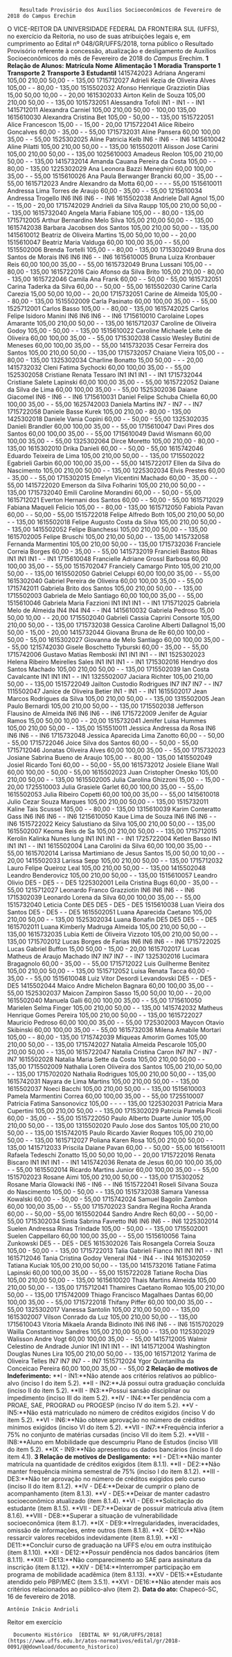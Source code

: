         Resultado Provisório dos Auxílios Socioeconômicos de Fevereiro de 2018 do Campus Erechim  

 O VICE-REITOR DA UNIVERSIDADE FEDERAL DA FRONTEIRA SUL (UFFS), no exercício da Reitoria, no uso de suas atribuições legais e, em cumprimento ao Edital nº 048/GR/UFFS/2018, torna público o Resultado Provisório referente à concessão, atualização e desligamento de Auxílios Socioeconômicos do mês de Fevereiro de 2018 do *Campus* Erechim.  **1 Relação de Alunos:**     **Matrícula**   **Nome**   **Alimentação 1**   **Moradia**   **Transporte 1**   **Transporte 2**   **Transporte 3**   **Estudantil**     1415742023   Adriana Angerami   105,00   210,00   50,00   -   -   135,00     1715712027   Adrieli Kezia de Oliveira Alves   105,00   -   -   80,00   -   135,00     1515502032   Afonso Henrique Grazziotin Dias   15,00   50,00   10,00   -   -   20,00     1615302033   Airton Kelin de Souza   105,00   210,00   50,00   -   -   135,00     1015732051   Alessandra Tofoli   IN1   -   IN1   -   -   IN1     1415712011   Alexandra Carniel   105,00   210,00   50,00   -   100,00   135,00     1615610030   Alexandra Cristina Bet   105,00   -   50,00   -   -   135,00     1515722051   Alice Francescon   15,00   -   -   15,00   -   20,00     1715722041   Alice Ribeiro Goncalves   60,00   -   35,00   -   -   55,00     1715732031   Aline Pansera   60,00   100,00   35,00   -   -   55,00     1525302025   Aline Patricia Kelb   IN6   -   IN6   -   -   IN6     1415610042   Aline Pilatti   105,00   210,00   50,00   -   -   135,00     1615502011   Alisson Jose Carini   105,00   210,00   50,00   -   -   135,00     1025610003   Amadeus Reolon   105,00   210,00   50,00   -   -   135,00     1415732014   Amanda Cauana Pereira da Costa   105,00   -   -   80,00   -   135,00     1225302029   Ana Leonora Bazzi Meneghini   60,00   100,00   35,00   -   -   55,00     1515610026   Ana Paula Berwanger Brancki   60,00   -   35,00   -   -   55,00     1615712023   Andre Alexandro da Motta   60,00   -   -   -   -   55,00     1515610011   Andressa Lima Torres de Araujo   60,00   -   35,00   -   -   55,00     1215610034   Andressa Trogello   IN6   IN6   IN6   -   -   IN6     1615502038   Andriele Dall Agnol   15,00   -   -   15,00   -   20,00     1715742029   Andrieli da Silva Raupp   105,00   210,00   50,00   -   -   135,00     1615732040   Angela Maria Fabiane   105,00   -   -   80,00   -   135,00     1715712005   Arthur Bernardino Melo Silva   105,00   210,00   50,00   -   -   135,00     1615742038   Barbara Jacobsen dos Santos   105,00   210,00   50,00   -   -   135,00     1415610012   Beatriz de Oliveira Martins   15,00   50,00   10,00   -   -   20,00     1515610047   Beatriz Maria Valduga   60,00   100,00   35,00   -   -   55,00     1515502006   Brenda Tortelli   105,00   -   -   80,00   -   135,00     1715302049   Bruna dos Santos de Morais   IN6   IN6   IN6   -   -   IN6     1615610005   Bruna Luiza Kronbauer Reis   60,00   100,00   35,00   -   -   55,00     1615732049   Bruna Lussani   105,00   -   -   80,00   -   135,00     1615722016   Caio Afonso da Silva Brito   105,00   210,00   -   80,00   -   135,00     1615722046   Camila Ana Frank   60,00   -   -   50,00   -   55,00     1615732051   Carina Taderka da Silva   60,00   -   -   50,00   -   55,00     1615502030   Carine Carla Carezia   15,00   50,00   10,00   -   -   20,00     1715732051   Carine de Almeida   105,00   -   -   80,00   -   135,00     1515502009   Carla Pasinato   60,00   100,00   35,00   -   -   55,00     1525712001   Carlos Basso   105,00   -   -   80,00   -   135,00     1615742025   Carlos Felipe Isidoro Manini   IN6   IN6   IN6   -   -   IN6     1715610010   Carolaine Lopes Amarante   105,00   210,00   50,00   -   -   135,00     1615712037   Caroline de Oliveira Godoy   105,00   -   50,00   -   -   135,00     1515610022   Caroline Michaele Leite de Oliveira   60,00   100,00   35,00   -   -   55,00     1715302038   Cassio Wesley Butini de Meneses   60,00   100,00   35,00   -   -   55,00     1415732035   Cesar Ferreira dos Santos   105,00   210,00   50,00   -   -   135,00     1715732057   Chaiane Vieira   105,00   -   -   80,00   -   135,00     1325302034   Charline Bonatto   15,00   50,00   -   -   -   20,00     1415732032   Cleni Fatima Sychocki   60,00   100,00   35,00   -   -   55,00     1525302058   Cristiane Renata Tessaro   IN1   IN1   IN1   -   -   IN1     1715732044   Cristiane Salete Lapinski   60,00   100,00   35,00   -   -   55,00     1615722052   Daiane da Silva de Lima   60,00   100,00   35,00   -   -   55,00     1525302036   Daiane Giacomel   IN6   -   IN6   -   -   IN6     1715610031   Daniel Felipe Schuba Chiella   60,00   100,00   35,00   -   -   55,00     1625742003   Daniela Martins   IN7   -   IN7   -   -   IN7     1715722058   Daniele Basse Kurek   105,00   210,00   -   80,00   -   135,00     1425302018   Daniele Vania Copini   60,00   -   -   50,00   -   55,00     1325302035   Danieli Brandler   60,00   100,00   35,00   -   -   55,00     1715610047   Davi Pires dos Santos   60,00   100,00   35,00   -   -   55,00     1715610049   David Wismann   60,00   100,00   35,00   -   -   55,00     1325302064   Dirce Moretto   105,00   210,00   -   80,00   -   135,00     1615302010   Drika Danieli   60,00   -   -   50,00   -   55,00     1615742046   Eduardo Teixeira de Lima   105,00   210,00   50,00   -   -   135,00     1715502022   Egabrieli Garbin   60,00   100,00   35,00   -   -   55,00     1415722017   Ellen da Silva do Nascimento   105,00   210,00   50,00   -   -   135,00     1225302034   Elvis Prestes   60,00   -   35,00   -   -   55,00     1715302015   Emelyn Vicentini Machado   60,00   -   35,00   -   -   55,00     1415722020   Emerson da Silva Folharini   105,00   210,00   50,00   -   -   135,00     1715732040   Emili Caroline Morandini   60,00   -   -   50,00   -   55,00     1615712021   Everton Hernani dos Santos   60,00   -   -   50,00   -   55,00     1615712029   Fabiana Maqueli Felicio   105,00   -   -   80,00   -   135,00     1615712050   Fabiola Pavan   60,00   -   -   50,00   -   55,00     1515722018   Felipe Alfredo Both   105,00   210,00   50,00   -   -   135,00     1615502018   Felipe Augusto Costa da Silva   105,00   210,00   50,00   -   -   135,00     1415502052   Felipe Bianchessi   105,00   210,00   50,00   -   -   135,00     1615702005   Felipe Bruschi   105,00   210,00   50,00   -   -   135,00     1415732058   Fernanda Marmentini   105,00   210,00   50,00   -   -   135,00     1715732036   Franciele Correia Borges   60,00   -   35,00   -   -   55,00     1415732019   Francieli Bastos Ribas   IN1   IN1   IN1   -   -   IN1     1715610048   Francielle Adriane Grossl Barbosa   60,00   100,00   35,00   -   -   55,00     1515702047   Franciely Camargo Pinto   105,00   210,00   50,00   -   -   135,00     1615502050   Gabriel Celuppi   60,00   100,00   35,00   -   -   55,00     1615302040   Gabriel Pereira de Oliveira   60,00   100,00   35,00   -   -   55,00     1715742011   Gabriela Brito dos Santos   105,00   210,00   50,00   -   -   135,00     1715502003   Gabriela de Melo Santiago   60,00   100,00   35,00   -   -   55,00     1515610046   Gabriela Maria Fazzioni   IN1   IN1   IN1   -   -   IN1     1715712025   Gabriela Melo de Almeida   IN4   IN4   IN4   -   -   IN4     1415610032   Gabriela Pedroso   15,00   50,00   10,00   -   -   20,00     1715502040   Gabrieli Cassia Caprini Consorte   105,00   210,00   50,00   -   -   135,00     1715732038   Gessica Caroline Alberti Dallagnol   15,00   50,00   -   15,00   -   20,00     1415732044   Giovana Bruna de Re   60,00   100,00   -   50,00   -   55,00     1615302027   Giovanna de Melo Santiago   60,00   100,00   35,00   -   -   55,00     1215742030   Gisele Boschetto Tyburski   60,00   -   35,00   -   -   55,00     1715742006   Gustavo Matias Remboski   IN1   IN1   IN1   -   -   IN1     1525302023   Helena Ribeiro Meirelles Sales   IN1   IN1   IN1   -   -   IN1     1715302016   Hendryo dos Santos Machado   105,00   210,00   50,00   -   -   135,00     1715502039   Ian Costa Cavalcante   IN1   IN1   IN1   -   -   IN1     1325502007   Jaciara Richter   105,00   210,00   50,00   -   -   135,00     1515722049   Jailton Custodio Rodrigues   IN7   IN7   IN7   -   -   IN7     1115502047   Janice de Oliveira Betier   IN1   -   IN1   -   -   IN1     1615502017   Jean Marcos Rodrigues da Silva   105,00   210,00   50,00   -   -   135,00     1315502005   Jean Paulo Bernardi   105,00   210,00   50,00   -   -   135,00     1715502038   Jefferson Flausino de Almeida   IN6   IN6   IN6   -   -   IN6     1715722009   Jenifer de Aguiar Ramos   15,00   50,00   10,00   -   -   20,00     1515732041   Jenifer Luisa Hummes   105,00   210,00   50,00   -   -   135,00     1515510011   Jessica Andressa da Rosa   IN6   IN6   IN6   -   -   IN6     1715732048   Jessica Aparecida Lima Zanotto   60,00   -   -   50,00   -   55,00     1715722046   Joice Silva dos Santos   60,00   -   -   50,00   -   55,00     1715712046   Jonatas Oliveira Alves   60,00   100,00   35,00   -   -   55,00     1715732023   Josiane Sabrina Bueno de Araujo   105,00   -   -   80,00   -   135,00     1415502049   Josiel Ricardo Toni   60,00   -   -   50,00   -   55,00     1615732012   Josiele Eliane Wall   60,00   100,00   -   50,00   -   55,00     1615502023   Juan Cristopher Onesko   105,00   210,00   50,00   -   -   135,00     1615502005   Julia Carolina Ghizzoni   15,00   -   -   15,00   -   20,00     1725510003   Julia Grasiele Garlet   60,00   100,00   35,00   -   -   55,00     1615502053   Julia Ribeiro Copetti   60,00   100,00   35,00   -   -   55,00     1415610018   Julio Cezar Souza Marques   105,00   210,00   50,00   -   -   135,00     1515732011   Kaline Tais Scussel   105,00   -   -   80,00   -   135,00     1315610039   Karim Conteratto Gass   IN6   IN6   IN6   -   -   IN6     1215610050   Kaue Lima de Souza   IN6   IN6   IN6   -   -   IN6     1515722022   Keicy Salustiano da Silva   105,00   210,00   50,00   -   -   135,00     1615502007   Keoma Reis de Sa   105,00   210,00   50,00   -   -   135,00     1715712015   Kerolin Kalinka Nunes Iung   IN1   IN1   IN1   -   -   IN1     1725722004   Ketlen Basso   IN1   IN1   IN1   -   -   IN1     1615502004   Lana Carolini da Silva   60,00   100,00   35,00   -   -   55,00     1615702014   Larissa Martimiano de Jesus Santos   15,00   50,00   10,00   -   -   20,00     1415502033   Larissa Sepp   105,00   210,00   50,00   -   -   135,00     1715712032   Lauro Felipe Queiroz Leal   105,00   210,00   50,00   -   -   135,00     1415502048   Leandro Benderovicz   105,00   210,00   50,00   -   -   135,00     1515610057   Leandro Olivio   DE5   -   DE5   -   -   DE5     1225302001   Leila Cristina Bugs   60,00   -   35,00   -   -   55,00     1215712027   Leonardo Franco Grazziotin   IN6   IN6   IN6   -   -   IN6     1715302039   Leonardo Lorena da Silva   60,00   100,00   35,00   -   -   55,00     1515732040   Leticia Conte   DE5   DE5   -   DE5   -   DE5     1515610038   Luan Vieira dos Santos   DE5   -   DE5   -   -   DE5     1615502051   Luana Aparecida Caetano   105,00   210,00   50,00   -   -   135,00     1525302034   Luana Bonafin   DE5   DE5   DE5   -   -   DE5     1615702011   Luana Kimberly Madruga Almeida   105,00   210,00   50,00   -   -   135,00     1615732035   Lubia Ketti de Oliveira Vizzoto   105,00   210,00   50,00   -   -   135,00     1715702012   Lucas Borges de Farias   IN6   IN6   IN6   -   -   IN6     1715722025   Lucas Gabriel Buffon   15,00   50,00   -   15,00   -   20,00     1615702017   Lucas Matheus de Araujo Machado   IN7   IN7   IN7   -   -   IN7     1325302016   Lucimara Bragagnolo   60,00   -   35,00   -   -   55,00     1715712022   Luis Guilherme Benitez   105,00   210,00   50,00   -   -   135,00     1515712052   Luisa Renata Tacca   60,00   -   35,00   -   -   55,00     1515610048   Luiz Vitor Desordi Levandovski   DE5   -   -   DE5   -   DE5     1415502044   Maico Andre Michelon Bagnara   60,00   100,00   35,00   -   -   55,00     1525302037   Maicon Zampiron Sasso   15,00   50,00   10,00   -   -   20,00     1615502040   Manuela Galli   60,00   100,00   35,00   -   -   55,00     1715610050   Marielen Selma Finger   105,00   210,00   50,00   -   -   135,00     1415742032   Matheus Henrique Gomes Pereira   105,00   210,00   50,00   -   -   135,00     1615722027   Mauricio Pedroso   60,00   100,00   35,00   -   -   55,00     1725302003   Maycon Otavio Skibinski   60,00   100,00   35,00   -   -   55,00     1615732036   Milena Amabile Mortari   105,00   -   -   80,00   -   135,00     1715742039   Miqueas Amorim Gomes   105,00   210,00   50,00   -   -   135,00     1715742027   Natalia Almeida Pescarole   105,00   210,00   50,00   -   -   135,00     1615722047   Natalia Cristina Caron   IN7   IN7   -   IN7   -   IN7     1615502028   Natalia Maria Sette da Costa   105,00   210,00   50,00   -   -   135,00     1715502009   Nathalia Loren Oliveira dos Santos   105,00   210,00   50,00   -   -   135,00     1715702020   Nathalia Rodrigues   105,00   210,00   50,00   -   -   135,00     1615742031   Nayara de Lima Martins   105,00   210,00   50,00   -   -   135,00     1615502037   Noeci Bacchi   105,00   210,00   50,00   -   -   135,00     1515610003   Pamela Marmentini Correa   60,00   100,00   35,00   -   -   55,00     1725510007   Patricia Fatima Sansonovicz   105,00   -   -   -   -   135,00     1225302031   Patricia Mara Cupertini   105,00   210,00   50,00   -   -   135,00     1715302029   Patricia Pamela Picoli   60,00   -   35,00   -   -   55,00     1515722050   Paulo Alberto Duarte Junior   105,00   210,00   50,00   -   -   135,00     1315502020   Paulo Jose dos Santos   105,00   210,00   50,00   -   -   135,00     1515742015   Paulo Ricardo Xavier Roques   105,00   210,00   50,00   -   -   135,00     1615712027   Poliana Karen Rosa   105,00   210,00   50,00   -   -   135,00     1415712033   Priscila Daiane Pavan   60,00   -   -   50,00   -   55,00     1615610011   Rafaela Tedeschi Zonatto   15,00   50,00   10,00   -   -   20,00     1715722016   Renata Biscaro   IN1   IN1   IN1   -   -   IN1     1415742036   Renata de Jesus   60,00   100,00   35,00   -   -   55,00     1615502014   Ricardo Martins Junior   60,00   100,00   35,00   -   -   55,00     1515702023   Rosane Aimi   105,00   210,00   50,00   -   -   135,00     1715302052   Rosane Maria Glowacki   IN6   -   IN6   -   -   IN6     1515722041   Roseli Silvana Souza do Nascimento   105,00   -   50,00   -   -   135,00     1515732038   Samara Vanessa Kowalski   60,00   -   -   50,00   -   55,00     1715742024   Samuel Bagolin Zambon   60,00   100,00   35,00   -   -   55,00     1715702023   Sandra Regina Rocha Aranda   60,00   -   -   50,00   -   55,00     1615502044   Sandro Andre Rech   60,00   -   -   50,00   -   55,00     1715302034   Sintia Sabrina Favretto   IN6   IN6   IN6   -   -   IN6     1225302014   Suelen Andressa Rinas Trindade   105,00   -   50,00   -   -   135,00     1715502001   Suelen Cappellaro   60,00   100,00   35,00   -   -   55,00     1515610056   Taina Zunkowski   DE5   -   -   DE5   -   DE5     1615302026   Tais Rosangela Correia Souza   105,00   -   50,00   -   -   135,00     1715722013   Talia Gabrieli Fianco   IN1   IN1   IN1   -   -   IN1     1615712046   Tania Cristina Godoy Veneral   IN4   -   IN4   -   -   IN4     1615302059   Tatiana Kuciak   105,00   210,00   50,00   -   -   135,00     1415732016   Tatiane Fatima Lapinski   60,00   100,00   35,00   -   -   55,00     1515722028   Tatiane Rocha Dias   105,00   210,00   50,00   -   -   135,00     1615610020   Thais Martins Almeida   105,00   210,00   50,00   -   -   135,00     1715712041   Thamires Caetano Romao   105,00   210,00   50,00   -   -   135,00     1715742009   Thiago Francisco Magalhaes Dantas   60,00   100,00   35,00   -   -   55,00     1715722018   Thifany Piffer   60,00   100,00   35,00   -   -   55,00     1325302017   Vanessa Santolin   105,00   210,00   50,00   -   -   135,00     1615302007   Vilson Conrado da Luz   105,00   210,00   50,00   -   -   135,00     1715610043   Vitoria Mikaela Aranda Bidinoto   IN6   IN6   IN6   -   -   IN6     1515702029   Wailla Constantinov Sandres   105,00   210,00   50,00   -   -   135,00     1125302029   Walisson Andre Vogt   60,00   100,00   35,00   -   -   55,00     1415712005   Walmir Celestino de Andrade Junior   IN1   IN1   IN1   -   -   IN1     1415712004   Washington Douglas Nunes Lira   105,00   210,00   50,00   -   -   135,00     1615712012   Yarima de Oliveira Telles   IN7   IN7   IN7   -   -   IN7     1515712024   Ygor Quintanilha da Conceicao Pereira   60,00   100,00   35,00   -   -   55,00      **2 Relação de motivos de Indeferimento:** **I - IN1:**Não atende aos critérios relativos ao público-alvo (inciso I do item 5.2). **II - IN2:**Já possui outra graduação concluída (inciso II do item 5.2). **III - IN3:**Possui sansão disciplinar ou impedimento (inciso III do item 5.2). **IV - IN4:**Ter pendência com a PROAE, SAE, PROGRAD ou PROGESP (inciso IV do item 5.2). **V - IN5:**Não está matriculado no número de créditos exigidos (inciso V do item 5.2). **VI - IN6:**Não obteve aprovação no número de créditos mínimos exigidos (inciso VI do item 5.2). **VII - IN7:**Frequência inferior a 75% no conjunto de matérias cursadas (inciso VII do item 5.2). **VIII - IN8:**Aluno em Mobilidade que descumpriu Plano de Estudos (inciso VIII do item 5.2). **IX - IN9:**Não apresentou os dados bancários (inciso II do item 4.1).  **3 Relação de motivos de Desligamento:** **I - DE1:**Não manter matrícula na quantidade de créditos exigidos (item 8.1.1). **II - DE2:**Não manter frequência mínima semestral de 75% (inciso I do item 8.1.2). **III - DE3:**Não ter aprovação no número de créditos exigidos pelo curso (inciso II do item 8.1.2). **IV - DE4:**Deixar de cumprir o plano de acompanhamento (item 8.1.3). **V - DE5:**Deixar de manter cadastro socioeconômico atualizado (item 8.1.4). **VI - DE6:**Solicitação do estudante (item 8.1.5). **VII - DE7:**Deixar de possuir matrícula ativa (item 8.1.6). **VIII - DE8:**Superar a situação de vulnerabilidade socioeconômica (item 8.1.7). **IX - DE9:**Irregularidades, inveracidades, omissão de informações, entre outros (item 8.1.8). **X - DE10:**Não ressarcir valores recebidos indevidamente (item 8.1.9). **XI - DE11:**Concluir curso de graduação na UFFS e/ou em outra instituição (item 8.1.10). **XII - DE12:**Possuir pendência nos dados bancários (item 8.1.11). **XIII - DE13:**Não comparecimento ao SAE para assinatura da inscrição (item 8.1.12). **XIV - DE14:**Interromper participação em programa de mobilidade acadêmica (item 8.1.13). **XV - DE15:**Estudante atendido pelo PBP/MEC (item 3.5.1). **XVI - DE16:**Não atender mais aos critérios relacionados ao público-alvo (item 2).      **Data do ato:** Chapecó-SC, 16 de fevereiro de 2018.   
 

    Antônio Inácio Andrioli   
 Reitor em exercício 

      Documento Histórico  [EDITAL Nº 91/GR/UFFS/2018](https://www.uffs.edu.br/atos-normativos/edital/gr/2018-0091/@@download/documento_historico)     
      
